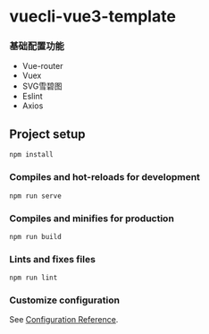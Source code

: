 # vuecli-vue3-template

### 基础配置功能

- Vue-router
- Vuex
- SVG雪碧图
- Eslint
- Axios

## Project setup
```
npm install
```

### Compiles and hot-reloads for development
```
npm run serve
```

### Compiles and minifies for production
```
npm run build
```

### Lints and fixes files
```
npm run lint
```

### Customize configuration
See [Configuration Reference](https://cli.vuejs.org/config/).

